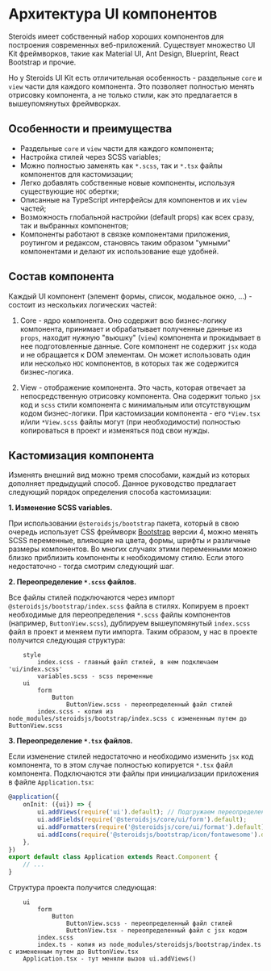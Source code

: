 # Архитектура UI компонентов

Steroids имеет собственный набор хороших компонентов для построения современных веб-приложений. Существует множество
UI Kit фреймворков, такие как Material UI, Ant Design, Blueprint, React Bootstrap и прочие.

Но у Steroids UI Kit есть отличительная особенность - раздельные `core` и `view` части для каждого компонента. Это
позволяет полностью менять отрисовку компонента, а не только стили, как это предлагается в вышеупомянутых фреймворках.


## Особенности и преимущества

- Раздельные `core` и `view` части для каждого компонента;
- Настройка стилей через SCSS variables;
- Можно полностью заменять как `*.scss`, так и `*.tsx` файлы компонентов для кастомизации;
- Легко добавлять собственные новые компоненты, используя существующие `HOC` обертки;
- Описанные на TypeScript интерфейсы для компонентов и их `view` частей;
- Возможность глобальной настройки (default props) как всех сразу, так и выбранных компонентов;
- Компоненты работают в связке компонентами приложения, роутингом и редаксом, становясь таким образом "умными"
компонентами и делают их использование еще удобней.


## Состав компонента

Каждый UI компонент (элемент формы, список, модальное окно, ...) - состоит из нескольких логических частей:

1. Core - ядро компонента. Оно содержит всю бизнес-логику компонента, принимает и обрабатывает полученные данные из
`props`, находит нужную "вьюшку" (`view`) компонента и прокидывает в нее подготовленные данные. Core компонент не 
содержит `jsx` кода и не обращается к DOM элементам. Он может использовать один или несколько `HOC` компонентов,
в которых так же содержится бизнес-логика.

2. View - отображение компонента. Это часть, которая отвечает за непосредственную отрисовку компонента. Она содержит
только `jsx` код и `scss` стили компонента с минимальным или отсутствующим кодом бизнес-логики. При кастомизации
компонента - его `*View.tsx` и/или `*View.scss` файлы могут (при необходимости) полностью копироваться в проект
и изменяться под свои нужды.


## Кастомизация компонента

Изменять внешний вид можно тремя способами, каждый из которых дополняет предыдущий способ. Данное руководство предлагает
следующий порядок определения способа кастомизации:

**1. Изменение SCSS variables.**

При использовании `@steroidsjs/bootstrap` пакета, который в свою очередь использует CSS
фреймворк [Bootstrap](https://getbootstrap.com/) версии 4, можно менять SCSS переменные, влияющие на цвета, формы,
шрифты и различные размеры компонентов. Во многих случаях этими переменными можно близко приблизить компоненты к
необходимому стилю. Если этого недостаточно - тогда смотрим следующий шаг.

**2. Переопределение `*.scss` файлов.**

Все файлы стилей подключаются через импорт `@steroidsjs/bootstrap/index.scss` файла
в стилях. Копируем в проект необходимые для переопределения `*.scss` файлы компонентов (например, `ButtonView.scss`),
дублируем вышеупомянутый `index.scss` файл в проект и меняем пути импорта. Таким образом, у нас в проекте получится
следующая структура:

```
    style
        index.scss - главный файл стилей, в нем подключаем 'ui/index.scss'
        variables.scss - scss переменные
    ui
        form
            Button
                ButtonView.scss - переопределенный файл стилей
        index.scss - копия из node_modules/steroidsjs/bootstrap/index.scss с измененным путем до ButtonView.scss
```

**3. Переопределение `*.tsx` файлов.**

Если изменение стилей недостаточно и необходимо изменить `jsx` код компонента, то в этом случае полностью копируется
`*.tsx` файл компонента. Подключаются эти файлы при инициализации приложения в файле `Application.tsx`:

```ts
@application({
    onInit: ({ui}) => {
        ui.addViews(require('ui').default); // Подгружаем переопределенный список "вьюшек" компонентов
        ui.addFields(require('@steroidsjs/core/ui/form').default);
        ui.addFormatters(require('@steroidsjs/core/ui/format').default);
        ui.addIcons(require('@steroidsjs/bootstrap/icon/fontawesome').default);
    },
})
export default class Application extends React.Component {
    // ...
}
```

Структура проекта получится следующая:

```
    ui
        form
            Button
                ButtonView.scss - переопределенный файл стилей
                ButtonView.tsx - переопределенный файл с jsx кодом
        index.scss
        index.ts - копия из node_modules/steroidsjs/bootstrap/index.ts с измененным путем до ButtonView.tsx
    Application.tsx - тут меняли вызов ui.addViews()
```